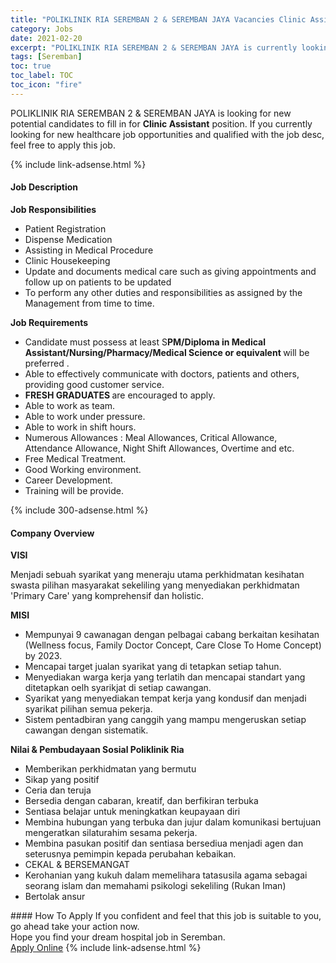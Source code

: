 ```yaml
---
title: "POLIKLINIK RIA SEREMBAN 2 & SEREMBAN JAYA Vacancies Clinic Assistant" 
category: Jobs 
date: 2021-02-20 
excerpt: "POLIKLINIK RIA SEREMBAN 2 & SEREMBAN JAYA is currently looking for suitable person to fill in the Clinic Assistant which positioned at Seremban" 
tags: [Seremban] 
toc: true 
toc_label: TOC 
toc_icon: "fire" 
--- 
```


<p>POLIKLINIK RIA SEREMBAN 2 & SEREMBAN JAYA is looking for new potential candidates to fill in for <b>Clinic Assistant</b> position. If you currently looking for new healthcare job opportunities and qualified with the job desc, feel free to apply this job.
</p>{% include link-adsense.html %} 
<div><div><h4>Job Description</h4></div><div><div><span><div><p><strong>Job Responsibilities</strong></p><ul><li>Patient Registration</li><li>Dispense Medication</li><li>Assisting in Medical Procedure</li><li>Clinic Housekeeping</li><li>Update and documents medical care such as giving appointments and follow up on patients to be updated</li><li>To perform any other duties and responsibilities as assigned by the Management from time to time.</li></ul><p><strong>Job Requirements</strong></p><ul><li>Candidate must possess at least S<strong>PM/Diploma in Medical Assistant/Nursing/Pharmacy/Medical Science or equivalent </strong>will be preferred .</li><li>Able to effectively communicate with doctors, patients and others, providing good customer service.</li><li><strong>FRESH GRADUATES </strong>are encouraged to apply.</li><li>Able to work as team.</li><li>Able to work under pressure.</li><li>Able to work in shift hours.</li><li>Numerous Allowances : Meal Allowances, Critical Allowance, Attendance Allowance, Night Shift Allowances, Overtime and etc.</li><li>Free Medical Treatment.</li><li>Good Working environment.</li><li>Career Development.</li><li>Training will be provide.</li></ul></div></span></div></div></div> 
{% include 300-adsense.html %} 
<div><div><h4>Company Overview</h4></div><div><div><span><div><p><strong>VISI</strong></p><p>Menjadi sebuah syarikat yang meneraju utama perkhidmatan kesihatan swasta pilihan masyarakat sekeliling yang menyediakan perkhidmatan 'Primary Care' yang komprehensif dan holistic.</p><p><strong>MISI</strong></p><ul><li>Mempunyai 9 cawanagan dengan pelbagai cabang berkaitan kesihatan (Wellness focus, Family Doctor Concept, Care Close To Home Concept) by 2023.</li><li>Mencapai target jualan syarikat yang di tetapkan setiap tahun.</li><li>Menyediakan warga kerja yang terlatih dan mencapai standart yang ditetapkan oelh syarikjat di setiap cawangan.</li><li>Syarikat yang menyediakan tempat kerja yang kondusif dan menjadi syarikat pilihan semua pekerja.</li><li>Sistem pentadbiran yang canggih yang mampu mengeruskan setiap cawangan dengan sistematik.</li></ul><p><strong>Nilai &amp; Pembudayaan Sosial Poliklinik Ria</strong></p><ul><li>Memberikan perkhidmatan yang bermutu</li><li>Sikap yang positif</li><li>Ceria dan teruja</li><li>Bersedia dengan cabaran, kreatif, dan berfikiran terbuka</li><li>Sentiasa belajar untuk meningkatkan keupayaan diri</li><li>Membina hubungan yang terbuka dan jujur dalam komunikasi bertujuan mengeratkan silaturahim sesama pekerja.</li><li>Membina pasukan positif dan sentiasa bersediua menjadi agen dan seterusnya pemimpin kepada perubahan kebaikan.</li><li>CEKAL &amp; BERSEMANGAT</li><li>Kerohanian yang kukuh dalam memelihara tatasusila agama sebagai seorang islam dan memahami psikologi sekeliling (Rukan Iman)</li><li>Bertolak ansur</li></ul></div></span></div></div></div> 
#### How To Apply 
If you confident and feel that this job is suitable to you, go ahead take your action now. <br/> 
Hope you find your dream hospital job in Seremban. <br/> 
<a href="https://www.jobstreet.com.my/en/job/clinic-assistant-4486713?jobId=jobstreet-my-job-4486713" class="btn btn--warning" target="_blank" rel="nofollow noopenner">Apply Online</a> 
{% include link-adsense.html %} 